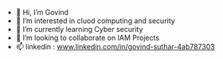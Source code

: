 - 👋 Hi, I’m Govind 
- 👀 I’m interested in cluod computing and security
- 🌱 I’m currently learning Cyber security
- 💞️ I’m looking to collaborate on IAM Projects
- 📫 linkedin : www.linkedin.com/in/govind-suthar-4ab787303
